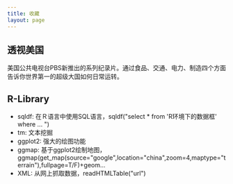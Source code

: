 ```yaml
---
title: 收藏
layout: page
---
```


## 透视美国
美国公共电视台PBS新推出的系列纪录片。通过食品、交通、电力、制造四个方面告诉你世界第一的超级大国如何日常运转。

## R-Library
- sqldf: 在Ｒ语言中使用SQL语言，sqldf("select * from 'R环境下的数据框' where ... ")
- tm: 文本挖掘
- ggplot2: 强大的绘图功能
- ggmap: 基于ggplot2绘制地图，ggmap(get_map(source="google",location="china",zoom=4,maptype="terrain"),fullpage=T/F)+geom...
- XML: 从网上抓取数据，readHTMLTable("url")
